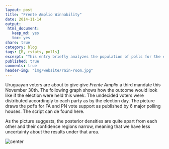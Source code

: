 ```yaml
---
layout: post
title: "Frente Amplio Winnability" 
date: 2014-11-14
output:
 html_document: 
   keep_md: yes
   toc: yes
share: true
category: blog
tags: [R, rstats, polls]
excerpt: "This entry briefly analyzes the population of polls for the coming elections in Uruguay."
published: true
comments: true
header-img: "img/website/rain-room.jpg"
---
```


Uruguayan voters are about to give give *Frente Amplio* a third mandate this November 30th. The following graph shows how the outcome would look like if the election were held this week. The undecided voters were distributed accordingly to each party as by the election day. The picture draws the pdf’s for FA and PN vote support as published by 6 major polling houses. The script can de found here.

As the picture suggests, the posterior densities are quite apart from each other and their confidence regions narrow, meaning that we have less uncertainty about the results under that area.

<img src="/img/blog/2014/FAwinnability.png" title="center" alt="center" style="display: block; margin: auto;" />



